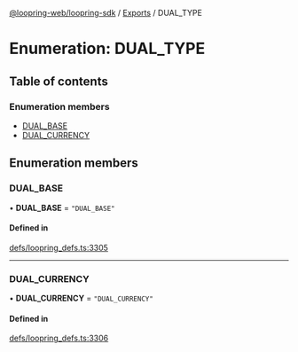 [@loopring-web/loopring-sdk](../README.md) / [Exports](../modules.md) / DUAL\_TYPE

# Enumeration: DUAL\_TYPE

## Table of contents

### Enumeration members

- [DUAL\_BASE](DUAL_TYPE.md#dual_base)
- [DUAL\_CURRENCY](DUAL_TYPE.md#dual_currency)

## Enumeration members

### DUAL\_BASE

• **DUAL\_BASE** = `"DUAL_BASE"`

#### Defined in

[defs/loopring_defs.ts:3305](https://github.com/Loopring/loopring_sdk/blob/24fdf4c/src/defs/loopring_defs.ts#L3305)

___

### DUAL\_CURRENCY

• **DUAL\_CURRENCY** = `"DUAL_CURRENCY"`

#### Defined in

[defs/loopring_defs.ts:3306](https://github.com/Loopring/loopring_sdk/blob/24fdf4c/src/defs/loopring_defs.ts#L3306)
